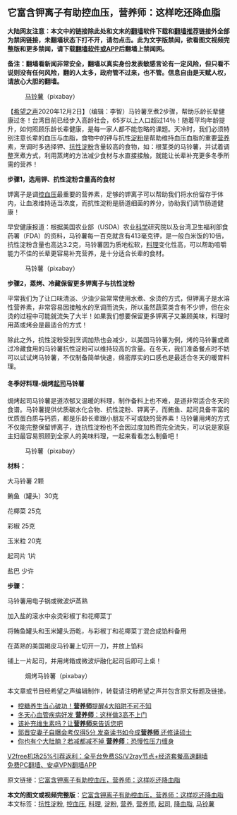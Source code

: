  <h2>它富含钾离子有助控血压，营养师：这样吃还降血脂</h2> <p class="notice"><b>大陆网友注意：本文中的链接除此处和文末的<a href="https://github.com/bannedbook/fanqiang" >翻墙</a>软件下载和<a href="https://github.com/killgcd/justmysocks/blob/master/README.md">翻墙推荐</a>链接外全部为禁网链接，未翻墙状态下打不开，请勿点击。此为文字版禁闻，欲看图文视频完整版和更多禁闻，请下载<a href="https://github.com/bannedbook/fanqiang">翻墙软件或APP</a>后翻墙上禁闻网。</p><p>备注：翻墙看新闻非常安全，翻墙以真实身份发表敏感言论有一定风险，但只看不说则没有任何风险，翻的人太多，政府管不过来，也不管。信息自由是天赋人权，请放心大胆的翻墙。</b></p>  <div class="entry"> <figure><figcaption><a href="https://www.bannedbook.org/bnews/tag/%e9%a9%ac%e9%93%83%e8%96%af/" class="st_tag internal_tag" rel="tag" title="标签 马铃薯 下的日志">马铃薯</a>（pixabay）</figcaption></figure> <p>【<span class='wp_keywordlink_affiliate'><a href="https://www.soundofhope.org" title="希望之声" target="_blank">希望之声</a></span>2020年12月2日】（编辑：李智）马铃薯烹煮2步骤，帮助乐龄长辈健康过冬！台湾目前已经步入高龄社会，65岁以上人口超过14％！随着平均年龄提升，如何照顾乐龄长辈健康，是每一家人都不能忽略的课题。天冷时，我们必须特别注意长辈的血压与血脂，食物中的钾与抗性<a href="https://www.bannedbook.org/bnews/tag/%e6%b7%80%e7%b2%89/" class="st_tag internal_tag" rel="tag" title="标签 淀粉 下的日志">淀粉</a>是帮助维持血压血脂的重要<a href="https://www.bannedbook.org/bnews/tag/%E8%90%A5%E5%85%BB/" class="st_tag internal_tag" rel="tag" title="标签 营养 下的日志">营养</a>素，烹调时多选择钾、<a href="https://www.bannedbook.org/bnews/tag/%E6%8A%97%E6%80%A7%E6%B7%80%E7%B2%89/" class="st_tag internal_tag" rel="tag" title="标签 抗性淀粉 下的日志">抗性淀粉</a>含量较高的食物，如：根茎类的马铃薯，并试着调整烹煮方式，利用蒸烤的方法减少食材与水直接接触，就能让长辈补充更多冬季所需的营养！</p> <p><strong>步骤1，选用钾、抗性淀粉含量高的食材</strong></p> <p>钾离子是调<a href="https://www.bannedbook.org/bnews/tag/%E6%8E%A7%E8%A1%80%E5%8E%8B/" class="st_tag internal_tag" rel="tag" title="标签 控血压 下的日志">控血压</a>最重要的营养素，足够的钾离子可以帮助我们将水份留存于体内，让血液维持适当浓度，而抗性淀粉是肠道细菌的养分，协助我们调节肠道健康！</p> <p>早安健康报道：根据美国农业部（USDA）农业<span class='wp_keywordlink'><a href="https://www.bannedbook.org/forum11/topic309.html" title="禁片：“科学”的棍子" target="_blank">科学</a></span>研究院以及台湾卫生福利部食药署（FDA）的资料，马铃薯每一百克就含有413毫克钾，是一般白米饭的10倍，抗性淀粉含量也高达3.2克，马铃薯因为质地松软，<a href="https://www.bannedbook.org/bnews/tag/%e6%96%99%e7%90%86/" class="st_tag internal_tag" rel="tag" title="标签 料理 下的日志">料理</a>变化性高，可以帮助咀嚼能力不佳的长辈更容易补充营养，是十分适合长辈的食材。</p> <figure><figcaption> 马铃薯（pixabay）</figcaption></figure> <p><strong>步骤2，蒸烤、冷藏保留更多钾离子与抗性淀粉</strong></p> <p>平常我们为了让口味清淡、少油少盐常常使用水煮、汆烫的方式，但钾离子是水溶性营养素，非常容易因接触水的烹调而流失，所以虽然蔬菜类含有不少钾，但在汆烫的过程中可能就流失了大半！如果我们想要保留更多钾离子又兼顾美味，料理时用蒸或烤会是最适合的方式！</p>  <p>除此之外，抗性淀粉受到烹调加热也会减少，以美国马铃薯为例，烤的马铃薯或煮过冷藏食用的马铃薯抗性淀粉可以维持较高的含量。在冬天，我们准备餐点时不妨可以试试烤马铃薯，不仅制备简单快速，绵密厚实的口感也是最适合冬天的暖胃料理。</p> <h4><strong>冬季好料理-焗烤<a href="https://www.bannedbook.org/bnews/tag/%E8%B5%B7%E5%8F%B8/" class="st_tag internal_tag" rel="tag" title="标签 起司 下的日志">起司</a>马铃薯</strong></h4> <p>焗烤起司马铃薯是道浓郁又温暖的料理，制作备料上也不难，是道非常适合冬天的食谱。马铃薯提供优质碳水化合物、抗性淀粉、钾离子，而鲔鱼、起司具备丰富的优质蛋白质与钙质，都是乐龄长辈跟小朋友不可或缺的营养素！马铃薯用烤的方式不仅能完整保留钾离子，连抗性淀粉也不会因过度加热而完全流失，可以说是家庭主妇最容易照顾到全家人的美味料理，一起来看看怎么制备吧！</p> <figure><figcaption> 马铃薯（pixabay）</figcaption></figure> <p><strong>材料：</strong></p> <p>大马铃薯 2颗</p> <p>鲔鱼（罐头）30克</p> <p>花椰菜 25克</p>  <p>彩椒 25克</p> <p>玉米粒 20克</p> <p>起司片 1片</p> <p>盐巴 少许</p> <p><strong>步骤：</strong></p> <p>马铃薯用电子锅或微波炉蒸熟</p>  <p>加入盐的滚水中汆烫彩椒丁和花椰菜丁</p> <p>将鲔鱼罐头和玉米罐头沥乾，与彩椒丁和花椰菜丁混合成馅料备用</p> <p>在蒸熟的美国褐皮马铃薯上切开一刀，并放上馅料</p> <p>铺上一片起司，并用烤箱或微波炉融化起司后即可上桌！</p> <figure><figcaption> 焗烤马铃薯（pixabay）</figcaption></figure> <p>本文章或节目经希望之声编辑制作，转载请注明希望之声并包含原文标题及链接。</p> <ul class='op-related-articles' title='相关阅读'> <li><a href='https://www.bannedbook.org/bnews/health/20201201/1440024.html' target='_blank'>控糖养生当心破功！<b>营养师</b>提醒4大陷阱不可不知</a></li> <li><a href='https://www.bannedbook.org/bnews/health/20201201/1439984.html' target='_blank'>冬天心血管疾病好发 <b>营养师</b>：这样做3高不上门</a></li> <li><a href='https://www.bannedbook.org/bnews/comments/20201127/1438063.html' target='_blank'>该补充维生素吗？让<b>营养师</b>来告诉您吧</a></li> <li><a href='https://www.bannedbook.org/bnews/yule/20201121/1434616.html' target='_blank'>郭晋安妻子自曝会考仅得5分 发奋读书如今成<b>营养师</b> 还修读硕士</a></li> <li><a href='https://www.bannedbook.org/bnews/health/20201118/1432723.html' target='_blank'>你也有个大肚腩？若减都减不掉 <b>营养师</b>：恐慢性压力缠身</a></li> </ul> <p class="texttj"> <a href="https://github.com/bannedbook/fanqiang/wiki/V2ray%E6%9C%BA%E5%9C%BA" target="_blank">V2free机场25%引荐返利：全平台免费SS/V2ray节点+经济套餐高速翻墙</a><br/> <a href="https://github.com/bannedbook/fanqiang/wiki/%E7%A6%81%E9%97%BB%E7%BD%91%E5%AE%89%E5%8D%93%E7%BF%BB%E5%A2%99%E6%96%B0%E9%97%BBAPP" target="_blank">免费PC翻墙、安卓VPN翻墙APP</a></p><p>原文链接：<a class="src_link"  href="https://www.soundofhope.org/post/275282" target="_blank">它富含钾离子有助控血压，营养师：这样吃还降血脂</a></p> <a name='sharetosocial'></a>       <div><b>本文的图文或视频完整版</b>：<a href='https://www.bannedbook.org/bnews/comments/20201202/1440970.html'>它富含钾离子有助控血压，营养师：这样吃还降血脂</a></div>  </div><!--END ENTRY--> <div class="postfooter"> <div>本文标签：<a href="https://www.bannedbook.org/bnews/tag/%E6%8A%97%E6%80%A7%E6%B7%80%E7%B2%89/" rel="tag">抗性淀粉</a>, <a href="https://www.bannedbook.org/bnews/tag/%E6%8E%A7%E8%A1%80%E5%8E%8B/" rel="tag">控血压</a>, <a href="https://www.bannedbook.org/bnews/tag/%e6%96%99%e7%90%86/" rel="tag">料理</a>, <a href="https://www.bannedbook.org/bnews/tag/%e6%b7%80%e7%b2%89/" rel="tag">淀粉</a>, <a href="https://www.bannedbook.org/bnews/tag/%E8%90%A5%E5%85%BB/" rel="tag">营养</a>, <a href="https://www.bannedbook.org/bnews/tag/%e8%90%a5%e5%85%bb%e5%b8%88/" rel="tag">营养师</a>, <a href="https://www.bannedbook.org/bnews/tag/%E8%B5%B7%E5%8F%B8/" rel="tag">起司</a>, <a href="https://www.bannedbook.org/bnews/tag/%E9%99%8D%E8%A1%80%E8%84%82/" rel="tag">降血脂</a>, <a href="https://www.bannedbook.org/bnews/tag/%e9%a9%ac%e9%93%83%e8%96%af/" rel="tag">马铃薯</a></div>  </div><!--END POSTFOOTER--> 